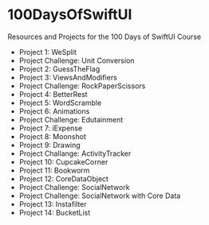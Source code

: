 # 100DaysOfSwiftUI
Resources and Projects for the 100 Days of SwiftUI Course

- Project 1: WeSplit
- Project Challenge: Unit Conversion
- Project 2: GuessTheFlag
- Project 3: ViewsAndModifiers
- Project Challenge: RockPaperScissors
- Project 4: BetterRest
- Project 5: WordScramble
- Project 6: Animations
- Project Challenge: Edutainment
- Project 7: iExpense
- Project 8: Moonshot
- Project 9: Drawing
- Project Challange: ActivityTracker
- Project 10: CupcakeCorner
- Project 11: Bookworm
- Project 12: CoreDataObject
- Project Challenge: SocialNetwork 
- Project Challenge: SocialNetwork with Core Data
- Project 13: Instafilter
- Project 14: BucketList

